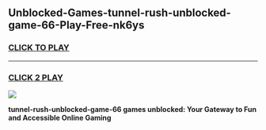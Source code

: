 
## Unblocked-Games-tunnel-rush-unblocked-game-66-Play-Free-nk6ys
<h3>
<a href="https://premium76.site?title=tunnel-rush-unblocked-game-66&ref=09A">CLICK TO PLAY</a></h3>
<hr>

<h3>
<a href="https://premium76.site?title=tunnel-rush-unblocked-game-66&ref=09A">CLICK 2 PLAY</a>
  
</h3>

<a href="https://premium76.site?title=tunnel-rush-unblocked-game-66&ref=09A"><img src="https://clearcache.store/games.png"></a>


**tunnel-rush-unblocked-game-66 games unblocked: Your Gateway to Fun and Accessible Online Gaming**
